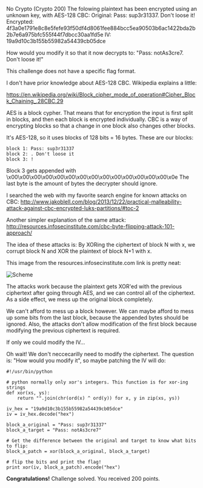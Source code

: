 No Crypto (Crypto 200)              The folowing plaintext has been encrypted using an unknown key, with AES-128 CBC:
Original:   Pass: sup3r31337. Don't loose it!
Encrypted:  4f3a0e1791e8c8e5fefe93f50df4d8061fee884bcc5ea90503b6ac1422bda2b2b7e6a975bfc555f44f7dbcc30aa1fd5e
IV:         19a9d10c3b155b55982a54439cb05dce

How would you modify it so that it now decrypts to: "Pass: notAs3cre7. Don't loose it!"

This challenge does not have a specific flag format.



I don't have prior knowledge about AES-128 CBC. Wikipedia explains a little:

https://en.wikipedia.org/wiki/Block_cipher_mode_of_operation#Cipher_Block_Chaining_.28CBC.29

AES is a block cypher. That means that for encryption the input is first split in blocks, and then each block is encrypted individually. 
CBC is a way of encrypting blocks so that a change in one block also changes other blocks.

It's AES-128, so it uses blocks of 128 bits = 16 bytes. These are our blocks:


    block 1: Pass: sup3r31337
    block 2: . Don't loose it
    block 3: !

Block 3 gets appended with \x00\x00\x00\x00\x00\x00\x00\x00\x00\x00\x00\x00\x00\x00\x0e
The last byte is the amount of bytes the decrypter should ignore.

I searched the web with my favorite search engine for known attacks on CBC:
http://www.jakoblell.com/blog/2013/12/22/practical-malleability-attack-against-cbc-encrypted-luks-partitions/#toc-2

Another simpler explanation of the same attack:
http://resources.infosecinstitute.com/cbc-byte-flipping-attack-101-approach/

The idea of these attacks is:  By XORing the ciphertext of block N with x, we corrupt block N and XOR the plaintext of block N+1 with x.


This image from the resources.infosecinstitute.com link is pretty neat:

![Scheme](http://i.imgur.com/27E9fHG.jpg)

The attacks work because the plaintext gets XOR'ed with the previous ciphertext after going through AES, and we can control all of the ciphertext.
As a side effect, we mess up the original block completely.

We can't afford to mess up a block however. We can maybe afford to mess up some bits from the last block, because the appended bytes should be ignored.
Also, the attacks don't allow modification of the first block because modifying the previous ciphertext is required.

If only we could modify the IV...

Oh wait! We don't neccecarilly need to modify the ciphertext. The question is: "How would you modify it", so maybe patching the IV will do:


    #!/usr/bin/python

    # python normally only xor's integers. This function is for xor-ing strings
    def xor(xs, ys):
        return "".join(chr(ord(x) ^ ord(y)) for x, y in zip(xs, ys))

    iv_hex = "19a9d10c3b155b55982a54439cb05dce"
    iv = iv_hex.decode("hex")

    block_a_original = "Pass: sup3r31337"
    block_a_target = "Pass: notAs3cre7"

    # Get the difference between the original and target to know what bits to flip:
    block_a_patch = xor(block_a_original, block_a_target)

    # flip the bits and print the flag!
    print xor(iv, block_a_patch).encode("hex")


__Congratulations!__ Challenge solved. You received 200 points.        




